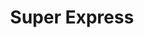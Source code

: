 ---
title: "Super Express"
url: /ciudad-autonoma-de-buenos-aires/super-express/
shop: Lebensmittel
---